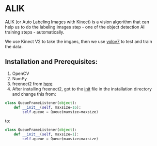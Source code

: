 
# ALIK
ALIK (or Auto Labeling Images with Kinect) is a vision algorithm that can help us to do the labeling images step - one of the object detection AI training steps - automatically.

We use Kinect V2 to take the imgaes, then we use [yolov7](https://github.com/WongKinYiu/yolov7) to test and train the data.

## Installation and Prerequisites:

 1. OpenCV
 2. NumPy
 3. freenect2 from [here](https://rjw57.github.io/freenect2-python/)
 4. After installing freenect2, got to the [init](https://github.com/rjw57/freenect2-python/blob/master/freenect2/__init__.py) file in the installation directory and change this from:
```python
class QueueFrameListener(object):
    def __init__(self, maxsize=16):
        self.queue = Queue(maxsize=maxsize)
```
to:
```python
class QueueFrameListener(object):
    def __init__(self, maxsize=1):
        self.queue = Queue(maxsize=maxsize)
```
